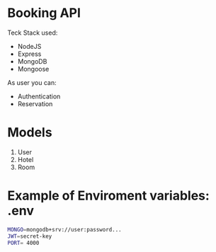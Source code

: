 # Booking API

Teck Stack used:

<ul>
<li>NodeJS</li>
<li>Express</li>
<li>MongoDB</li>
<li>Mongoose</li>
</ul>

As user you can:

<ul>
<li>Authentication</li>
<li>Reservation</li>
</ul>

# Models

<ol>
<li>User</li>
<li>Hotel</li>
<li>Room</li>
</ol>

# Example of Enviroment variables: .env

```bash
MONGO=mongodb+srv://user:password...
JWT=secret-key
PORT= 4000
```
